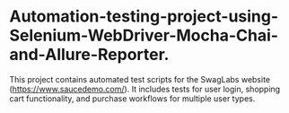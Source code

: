 # Automation-testing-project-using-Selenium-WebDriver-Mocha-Chai-and-Allure-Reporter.
This project contains automated test scripts for the SwagLabs website (https://www.saucedemo.com/).  It includes tests for user login, shopping cart functionality, and purchase workflows for multiple user types.
